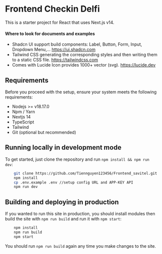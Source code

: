# Frontend Checkin Delfi

This is a starter project for React that uses Next.js v14.

#### Where to look for documents and examples

* Shadcn UI support build components: Label, Button, Form, Input, Dropdown Menu,... https://ui.shadcn.com
* Tailwind CSS generating the corresponding styles and then writing them to a static CSS file. https://tailwindcss.com
* Comes with Lucide Icon provides 1000+ vector (svg). https://lucide.dev

## Requirements

Before you proceed with the setup, ensure your system meets the following requirements:

- Nodejs >= v18.17.0
- Npm / Yarn
- Nextjs 14
- TypeScript
- Tailwind
- Git (optional but recommended)

## Running locally in development mode

To get started, just clone the repository and run `npm install && npm run dev`:


```bash
    git clone https://github.com/Tiennguyen123456/Frontend_savitel.git
    npm install
    cp .env.example .env //setup config URL and APP-KEY API
    npm run dev
```

## Building and deploying in production

If you wanted to run this site in production, you should install modules then build the site with `npm run build` and run it with `npm start`:

```bash
    npm install
    npm run build
    npm start
```

You should run `npm run build` again any time you make changes to the site.
